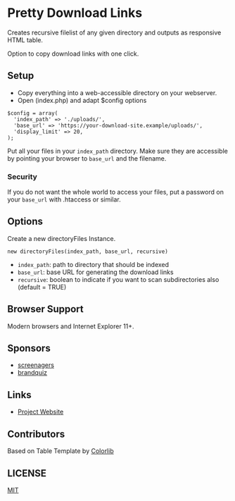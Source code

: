 # Pretty Download Links

Creates recursive filelist of any given directory and outputs as responsive HTML table.

Option to copy download links with one click.

## Setup
- Copy everything into a web-accessible directory on your webserver.
- Open (index.php) and adapt $config options

```
$config = array(
  'index_path' => './uploads/',
  'base_url' => 'https://your-download-site.example/uploads/',
  'display_limit' => 20,
);
```

Put all your files in your `index_path` directory. Make sure they are accessible by pointing your browser to `base_url` and the filename.

### Security

If you do not want the whole world to access your files, put a password on your `base_url` with .htaccess or similar.

## Options
Create a new directoryFiles Instance.

`new directoryFiles(index_path, base_url, recursive)`

- `index_path`: path to directory that should be indexed
- `base_url`: base URL for generating the download links
- `recursive`: boolean to indicate if you want to scan subdirectories also (default = TRUE)

## Browser Support
Modern browsers and Internet Explorer 11+.

## Sponsors
- [screenagers](https://www.screenagers.com)
- [brandquiz](https://www.brandquiz.io)

## Links
- [Project Website](https://github.com/screenagers/prettydownloadlinks)

## Contributors
Based on Table Template by [Colorlib](https://colorlib.com/wp/template/responsive-table-v2/)

## LICENSE
[MIT](LICENSE)
